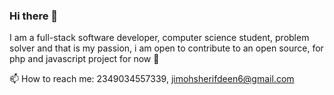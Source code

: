### Hi there 👋

<!--
**sheriffjimoh/sheriffjimoh** is a ✨ _special_ ✨ repository because its `README.md` (this file) appears on your GitHub profile.

Here are some ideas to get you started:

- 🔭 I’m currently working on ...
- 🌱 I’m currently learning ...
- 👯 I’m looking to collaborate on ...
- 🤔 I’m looking for help with ...
- 💬 Ask me about ...
- 📫 How to reach me: ...
- 😄 Pronouns: ...
- ⚡ Fun fact: ...
-->

I am a full-stack software developer, computer science student, problem solver and that is my passion, 
i am open to contribute to an open source, for php and javascript project for now 🔭

📫 How to reach me: 2349034557339, jimohsherifdeen6@gmail.com
